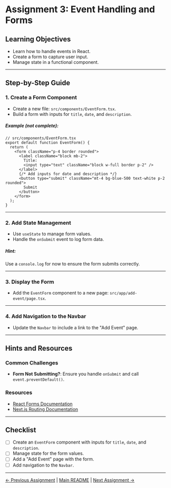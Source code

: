 # **Assignment 3: Event Handling and Forms**

## **Learning Objectives**
- Learn how to handle events in React.
- Create a form to capture user input.
- Manage state in a functional component.

---

## **Step-by-Step Guide**

### **1. Create a Form Component**
- Create a new file: `src/components/EventForm.tsx`.
- Build a form with inputs for `title`, `date`, and `description`.

##### Example (not complete):
```tsx
// src/components/EventForm.tsx
export default function EventForm() {
  return (
    <form className="p-4 border rounded">
      <label className="block mb-2">
        Title:
        <input type="text" className="block w-full border p-2" />
      </label>
      {/* Add inputs for date and description */}
      <button type="submit" className="mt-4 bg-blue-500 text-white p-2 rounded">
        Submit
      </button>
    </form>
  );
}
```

---

### **2. Add State Management**
- Use `useState` to manage form values.
- Handle the `onSubmit` event to log form data.

##### Hint:
Use a `console.log` for now to ensure the form submits correctly.

---

### **3. Display the Form**
- Add the `EventForm` component to a new page: `src/app/add-event/page.tsx`.

---

### **4. Add Navigation to the Navbar**
- Update the `Navbar` to include a link to the "Add Event" page.

---

## **Hints and Resources**
### Common Challenges
- **Form Not Submitting?**: Ensure you handle `onSubmit` and call `event.preventDefault()`.

### Resources
- [React Forms Documentation](https://reactjs.org/docs/forms.html)
- [Next.js Routing Documentation](https://nextjs.org/docs/app/building-your-application/routing)

---

## **Checklist**
- [ ] Create an `EventForm` component with inputs for `title`, `date`, and `description`.
- [ ] Manage state for the form values.
- [ ] Add a "Add Event" page with the form.
- [ ] Add navigation to the `Navbar`.

---

[← Previous Assignment](Assignment-2.md) | [Main README](../../README.md) | [Next Assignment →](Assignment-4.md)
